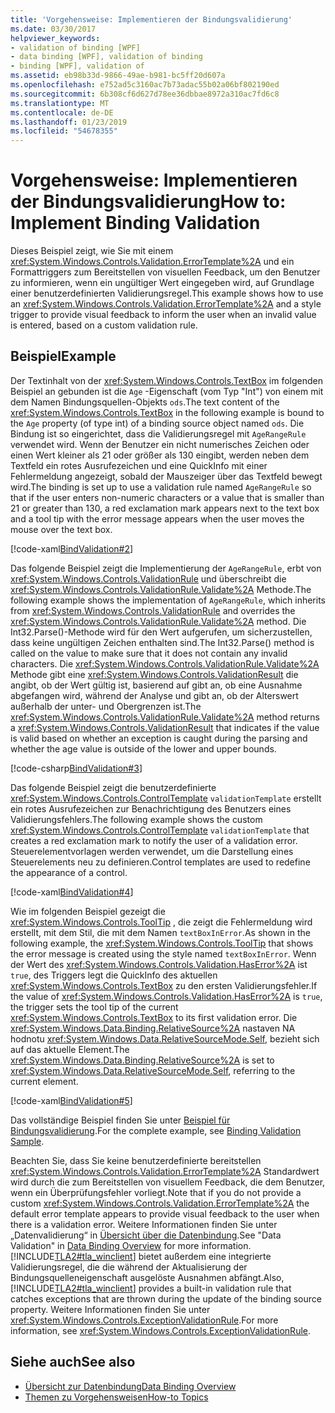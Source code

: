 ```yaml
---
title: 'Vorgehensweise: Implementieren der Bindungsvalidierung'
ms.date: 03/30/2017
helpviewer_keywords:
- validation of binding [WPF]
- data binding [WPF], validation of binding
- binding [WPF], validation of
ms.assetid: eb98b33d-9866-49ae-b981-bc5ff20d607a
ms.openlocfilehash: e752ad5c3160ac7b73adac55b02a06bf802190ed
ms.sourcegitcommit: 6b308cf6d627d78ee36dbbae8972a310ac7fd6c8
ms.translationtype: MT
ms.contentlocale: de-DE
ms.lasthandoff: 01/23/2019
ms.locfileid: "54678355"
---
```

# <a name="how-to-implement-binding-validation"></a><span data-ttu-id="550af-102">Vorgehensweise: Implementieren der Bindungsvalidierung</span><span class="sxs-lookup"><span data-stu-id="550af-102">How to: Implement Binding Validation</span></span>
<span data-ttu-id="550af-103">Dieses Beispiel zeigt, wie Sie mit einem <xref:System.Windows.Controls.Validation.ErrorTemplate%2A> und ein Formattriggers zum Bereitstellen von visuellen Feedback, um den Benutzer zu informieren, wenn ein ungültiger Wert eingegeben wird, auf Grundlage einer benutzerdefinierten Validierungsregel.</span><span class="sxs-lookup"><span data-stu-id="550af-103">This example shows how to use an <xref:System.Windows.Controls.Validation.ErrorTemplate%2A> and a style trigger to provide visual feedback to inform the user when an invalid value is entered, based on a custom validation rule.</span></span>  
  
## <a name="example"></a><span data-ttu-id="550af-104">Beispiel</span><span class="sxs-lookup"><span data-stu-id="550af-104">Example</span></span>  
 <span data-ttu-id="550af-105">Der Textinhalt von der <xref:System.Windows.Controls.TextBox> im folgenden Beispiel an gebunden ist die `Age` -Eigenschaft (vom Typ "Int") von einem mit dem Namen Bindungsquellen-Objekts `ods`.</span><span class="sxs-lookup"><span data-stu-id="550af-105">The text content of the <xref:System.Windows.Controls.TextBox> in the following example is bound to the `Age` property (of type int) of a binding source object named `ods`.</span></span> <span data-ttu-id="550af-106">Die Bindung ist so eingerichtet, dass die Validierungsregel mit `AgeRangeRule` verwendet wird. Wenn der Benutzer ein nicht numerisches Zeichen oder einen Wert kleiner als 21 oder größer als 130 eingibt, werden neben dem Textfeld ein rotes Ausrufezeichen und eine QuickInfo mit einer Fehlermeldung angezeigt, sobald der Mauszeiger über das Textfeld bewegt wird.</span><span class="sxs-lookup"><span data-stu-id="550af-106">The binding is set up to use a validation rule named `AgeRangeRule` so that if the user enters non-numeric characters or a value that is smaller than 21 or greater than 130, a red exclamation mark appears next to the text box and a tool tip with the error message appears when the user moves the mouse over the text box.</span></span>  
  
 [!code-xaml[BindValidation#2](../../../../samples/snippets/csharp/VS_Snippets_Wpf/BindValidation/CSharp/Window1.xaml#2)]  
  
 <span data-ttu-id="550af-107">Das folgende Beispiel zeigt die Implementierung der `AgeRangeRule`, erbt von <xref:System.Windows.Controls.ValidationRule> und überschreibt die <xref:System.Windows.Controls.ValidationRule.Validate%2A> Methode.</span><span class="sxs-lookup"><span data-stu-id="550af-107">The following example shows the implementation of `AgeRangeRule`, which inherits from <xref:System.Windows.Controls.ValidationRule> and overrides the <xref:System.Windows.Controls.ValidationRule.Validate%2A> method.</span></span> <span data-ttu-id="550af-108">Die Int32.Parse()-Methode wird für den Wert aufgerufen, um sicherzustellen, dass keine ungültigen Zeichen enthalten sind.</span><span class="sxs-lookup"><span data-stu-id="550af-108">The Int32.Parse() method is called on the value to make sure that it does not contain any invalid characters.</span></span> <span data-ttu-id="550af-109">Die <xref:System.Windows.Controls.ValidationRule.Validate%2A> Methode gibt eine <xref:System.Windows.Controls.ValidationResult> die angibt, ob der Wert gültig ist, basierend auf gibt an, ob eine Ausnahme abgefangen wird, während der Analyse und gibt an, ob der Alterswert außerhalb der unter- und Obergrenzen ist.</span><span class="sxs-lookup"><span data-stu-id="550af-109">The <xref:System.Windows.Controls.ValidationRule.Validate%2A> method returns a <xref:System.Windows.Controls.ValidationResult> that indicates if the value is valid based on whether an exception is caught during the parsing and whether the age value is outside of the lower and upper bounds.</span></span>  
  
 [!code-csharp[BindValidation#3](../../../../samples/snippets/csharp/VS_Snippets_Wpf/BindValidation/CSharp/AgeRangeRule.cs#3)]  
  
 <span data-ttu-id="550af-110">Das folgende Beispiel zeigt die benutzerdefinierte <xref:System.Windows.Controls.ControlTemplate> `validationTemplate` erstellt ein rotes Ausrufezeichen zur Benachrichtigung des Benutzers eines Validierungsfehlers.</span><span class="sxs-lookup"><span data-stu-id="550af-110">The following example shows the custom <xref:System.Windows.Controls.ControlTemplate> `validationTemplate` that creates a red exclamation mark to notify the user of a validation error.</span></span> <span data-ttu-id="550af-111">Steuerelementvorlagen werden verwendet, um die Darstellung eines Steuerelements neu zu definieren.</span><span class="sxs-lookup"><span data-stu-id="550af-111">Control templates are used to redefine the appearance of a control.</span></span>  
  
 [!code-xaml[BindValidation#4](../../../../samples/snippets/csharp/VS_Snippets_Wpf/BindValidation/CSharp/Window1.xaml#4)]  
  
 <span data-ttu-id="550af-112">Wie im folgenden Beispiel gezeigt die <xref:System.Windows.Controls.ToolTip> , die zeigt die Fehlermeldung wird erstellt, mit dem Stil, die mit dem Namen `textBoxInError`.</span><span class="sxs-lookup"><span data-stu-id="550af-112">As shown in the following example, the <xref:System.Windows.Controls.ToolTip> that shows the error message is created using the style named `textBoxInError`.</span></span> <span data-ttu-id="550af-113">Wenn der Wert des <xref:System.Windows.Controls.Validation.HasError%2A> ist `true`, des Triggers legt die QuickInfo des aktuellen <xref:System.Windows.Controls.TextBox> zu den ersten Validierungsfehler.</span><span class="sxs-lookup"><span data-stu-id="550af-113">If the value of <xref:System.Windows.Controls.Validation.HasError%2A> is `true`, the trigger sets the tool tip of the current <xref:System.Windows.Controls.TextBox> to its first validation error.</span></span> <span data-ttu-id="550af-114">Die <xref:System.Windows.Data.Binding.RelativeSource%2A> nastaven NA hodnotu <xref:System.Windows.Data.RelativeSourceMode.Self>, bezieht sich auf das aktuelle Element.</span><span class="sxs-lookup"><span data-stu-id="550af-114">The <xref:System.Windows.Data.Binding.RelativeSource%2A> is set to <xref:System.Windows.Data.RelativeSourceMode.Self>, referring to the current element.</span></span>  
  
 [!code-xaml[BindValidation#5](../../../../samples/snippets/csharp/VS_Snippets_Wpf/BindValidation/CSharp/Window1.xaml#5)]  
  
 <span data-ttu-id="550af-115">Das vollständige Beispiel finden Sie unter [Beispiel für Bindungsvalidierung](https://go.microsoft.com/fwlink/?LinkID=159972).</span><span class="sxs-lookup"><span data-stu-id="550af-115">For the complete example, see [Binding Validation Sample](https://go.microsoft.com/fwlink/?LinkID=159972).</span></span>  
  
 <span data-ttu-id="550af-116">Beachten Sie, dass Sie keine benutzerdefinierte bereitstellen <xref:System.Windows.Controls.Validation.ErrorTemplate%2A> Standardwert wird durch die zum Bereitstellen von visuellem Feedback, die dem Benutzer, wenn ein Überprüfungsfehler vorliegt.</span><span class="sxs-lookup"><span data-stu-id="550af-116">Note that if you do not provide a custom <xref:System.Windows.Controls.Validation.ErrorTemplate%2A> the default error template appears to provide visual feedback to the user when there is a validation error.</span></span> <span data-ttu-id="550af-117">Weitere Informationen finden Sie unter „Datenvalidierung“ in [Übersicht über die Datenbindung](../../../../docs/framework/wpf/data/data-binding-overview.md).</span><span class="sxs-lookup"><span data-stu-id="550af-117">See "Data Validation" in [Data Binding Overview](../../../../docs/framework/wpf/data/data-binding-overview.md) for more information.</span></span> <span data-ttu-id="550af-118">[!INCLUDE[TLA2#tla_winclient](../../../../includes/tla2sharptla-winclient-md.md)] bietet außerdem eine integrierte Validierungsregel, die die während der Aktualisierung der Bindungsquelleneigenschaft ausgelöste Ausnahmen abfängt.</span><span class="sxs-lookup"><span data-stu-id="550af-118">Also, [!INCLUDE[TLA2#tla_winclient](../../../../includes/tla2sharptla-winclient-md.md)] provides a built-in validation rule that catches exceptions that are thrown during the update of the binding source property.</span></span> <span data-ttu-id="550af-119">Weitere Informationen finden Sie unter <xref:System.Windows.Controls.ExceptionValidationRule>.</span><span class="sxs-lookup"><span data-stu-id="550af-119">For more information, see <xref:System.Windows.Controls.ExceptionValidationRule>.</span></span>  
  
## <a name="see-also"></a><span data-ttu-id="550af-120">Siehe auch</span><span class="sxs-lookup"><span data-stu-id="550af-120">See also</span></span>
- [<span data-ttu-id="550af-121">Übersicht zur Datenbindung</span><span class="sxs-lookup"><span data-stu-id="550af-121">Data Binding Overview</span></span>](../../../../docs/framework/wpf/data/data-binding-overview.md)
- [<span data-ttu-id="550af-122">Themen zu Vorgehensweisen</span><span class="sxs-lookup"><span data-stu-id="550af-122">How-to Topics</span></span>](../../../../docs/framework/wpf/data/data-binding-how-to-topics.md)
